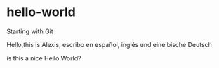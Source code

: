 # hello-world
Starting with Git

Hello,this is Alexis, escribo en español, inglés
und eine bische Deutsch

is this a nice Hello World?
